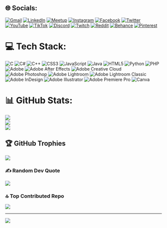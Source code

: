 
## 🌐 Socials:
[![Gmail](https://img.shields.io/badge/Gmail-D14836?style=for-the-badge&logo=gmail&logoColor=white)](mailto:emre.gltkn24@gmail.com)
[![LinkedIn](https://img.shields.io/badge/linkedin-%230077B5.svg?style=for-the-badge&logo=linkedin&logoColor=white)](https://linkedin.com/in/emregltkn)
[![Meetup](https://img.shields.io/badge/Meetup-f64363?style=for-the-badge&logo=meetup&logoColor=white)](https://www.meetup.com/members/402300955/)
[![Instagram](https://img.shields.io/badge/Instagram-%23E4405F.svg?style=for-the-badge&logo=Instagram&logoColor=white)](https://instagram.com/emregltkn10)
[![Facebook](https://img.shields.io/badge/Facebook-%231877F2.svg?style=for-the-badge&logo=Facebook&logoColor=white)](https://www.facebook.com/emre.gultekin.98031)
[![Twitter](https://img.shields.io/badge/Twitter-%231DA1F2.svg?style=for-the-badge&logo=Twitter&logoColor=white)](https://twitter.com/bemreq)
[![YouTube](https://img.shields.io/badge/YouTube-%23FF0000.svg?style=for-the-badge&logo=YouTube&logoColor=white)](https://www.youtube.com/@bemreq)
[![TikTok](https://img.shields.io/badge/TikTok-%23000000.svg?style=for-the-badge&logo=TikTok&logoColor=white)](https://tiktok.com/@bemreq)
[![Discord](https://img.shields.io/badge/Discord-%235865F2.svg?style=for-the-badge&logo=discord&logoColor=white)](https://https://discord.com/users/273532421310382080)
[![Twitch](https://img.shields.io/badge/Twitch-%239146FF.svg?style=for-the-badge&logo=Twitch&logoColor=white)](https://twitch.tv/bemreq)
[![Reddit](https://img.shields.io/badge/Reddit-FF4500?style=for-the-badge&logo=reddit&logoColor=white)](https://reddit.com/user/bemreq)
[![Behance](https://img.shields.io/badge/Behance-1769ff?style=for-the-badge&logo=behance&logoColor=white)](https://behance.net/bemreq)
[![Pinterest](https://img.shields.io/badge/Pinterest-%23E60023.svg?style=for-the-badge&logo=Pinterest&logoColor=white)](https://pinterest.com/emregltkn24)

# 💻 Tech Stack:
![C](https://img.shields.io/badge/c-%2300599C.svg?style=for-the-badge&logo=c&logoColor=white) ![C#](https://img.shields.io/badge/c%23-%23239120.svg?style=for-the-badge&logo=c-sharp&logoColor=white) ![C++](https://img.shields.io/badge/c++-%2300599C.svg?style=for-the-badge&logo=c%2B%2B&logoColor=white) ![CSS3](https://img.shields.io/badge/css3-%231572B6.svg?style=for-the-badge&logo=css3&logoColor=white) ![JavaScript](https://img.shields.io/badge/javascript-%23323330.svg?style=for-the-badge&logo=javascript&logoColor=%23F7DF1E) ![Java](https://img.shields.io/badge/java-%23ED8B00.svg?style=for-the-badge&logo=openjdk&logoColor=white) ![HTML5](https://img.shields.io/badge/html5-%23E34F26.svg?style=for-the-badge&logo=html5&logoColor=white) ![Python](https://img.shields.io/badge/python-3670A0?style=for-the-badge&logo=python&logoColor=ffdd54) ![PHP](https://img.shields.io/badge/php-%23777BB4.svg?style=for-the-badge&logo=php&logoColor=white) ![Adobe](https://img.shields.io/badge/adobe-%23FF0000.svg?style=for-the-badge&logo=adobe&logoColor=white) ![Adobe After Effects](https://img.shields.io/badge/Adobe%20After%20Effects-9999FF.svg?style=for-the-badge&logo=Adobe%20After%20Effects&logoColor=white) ![Adobe Creative Cloud](https://img.shields.io/badge/Adobe%20Creative%20Cloud-DA1F26.svg?style=for-the-badge&logo=Adobe%20Creative%20Cloud&logoColor=white) ![Adobe Photoshop](https://img.shields.io/badge/adobe%20photoshop-%2331A8FF.svg?style=for-the-badge&logo=adobe%20photoshop&logoColor=white) ![Adobe Lightroom](https://img.shields.io/badge/Adobe%20Lightroom-31A8FF.svg?style=for-the-badge&logo=Adobe%20Lightroom&logoColor=white) ![Adobe Lightroom Classic](https://img.shields.io/badge/Adobe%20Lightroom%20Classic-31A8FF.svg?style=for-the-badge&logo=Adobe%20Lightroom%20Classic&logoColor=white) ![Adobe InDesign](https://img.shields.io/badge/Adobe%20InDesign-49021F?style=for-the-badge&logo=adobeindesign&logoColor=FF3366) ![Adobe Illustrator](https://img.shields.io/badge/adobe%20illustrator-%23FF9A00.svg?style=for-the-badge&logo=adobe%20illustrator&logoColor=white) ![Adobe Premiere Pro](https://img.shields.io/badge/Adobe%20Premiere%20Pro-9999FF.svg?style=for-the-badge&logo=Adobe%20Premiere%20Pro&logoColor=white) ![Canva](https://img.shields.io/badge/Canva-%2300C4CC.svg?style=for-the-badge&logo=Canva&logoColor=white)
# 📊 GitHub Stats:
![](https://github-readme-stats.vercel.app/api?username=bemreq&theme=tokyonight&hide_border=true&include_all_commits=false&count_private=false)<br/>
![](https://github-readme-streak-stats.herokuapp.com/?user=bemreq&theme=tokyonight&hide_border=true)<br/>
![](https://github-readme-stats.vercel.app/api/top-langs/?username=bemreq&theme=tokyonight&hide_border=true&include_all_commits=false&count_private=false&layout=compact)

## 🏆 GitHub Trophies
![](https://github-profile-trophy.vercel.app/?username=bemreq&theme=tokyonight&no-frame=false&no-bg=true&margin-w=4)

### ✍️ Random Dev Quote
![](https://quotes-github-readme.vercel.app/api?type=horizontal&theme=tokyonight)

### 🔝 Top Contributed Repo
![](https://github-contributor-stats.vercel.app/api?username=bemreq&limit=5&theme=tokyonight&combine_all_yearly_contributions=true)

---
[![](https://visitcount.itsvg.in/api?id=bemreq&icon=0&color=6)](https://visitcount.itsvg.in)

<!-- Proudly created with GPRM ( https://gprm.itsvg.in ) -->
